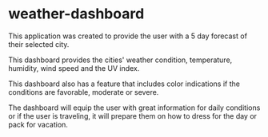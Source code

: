 # weather-dashboard

This application was created to provide the user with a 5 day forecast of their selected city. 

This dashboard provides the cities' weather condition, temperature, humidity, wind speed and the UV index. 

This dashboard also has a feature that includes color indications if the conditions are favorable, moderate or severe.

The dashboard will equip the user with great information for daily conditions or if the user is traveling, it will prepare them on how to dress for the day or pack for vacation. 
